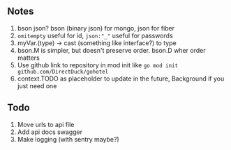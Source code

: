 ## Notes
1. bson json? bson (binary json) for mongo, json for fiber
2. `omitempty` useful for id, `json:"_"` useful for passwords
3. myVar.(type) -> cast (something like interface?) to type
4. bson.M is simpler, but doesn't preserve order. bson.D wher order matters
5. Use github link to repository in mod init like `go mod init github.com/DirectDuck/gohotel`
6. context.TODO as placeholder to update in the future, Background if you just need one

## Todo
1. Move urls to api file
2. Add api docs swagger
3. Make logging (with sentry maybe?) 
